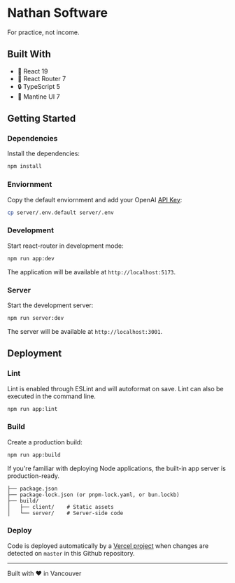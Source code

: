 # Nathan Software

For practice, not income.

## Built With

- 🚀 React 19
- 📖 React Router 7
- 🔒 TypeScript 5
- 🎸 Mantine UI 7


## Getting Started

### Dependencies

Install the dependencies:

```bash
npm install
```

### Enviornment

Copy the default enviornment and add your OpenAI [API Key](https://platform.openai.com/settings/organization/api-keys):

```bash
cp server/.env.default server/.env
```

### Development

Start react-router in development mode:

```bash
npm run app:dev
```

The application will be available at `http://localhost:5173`.

### Server

Start the development server:

```bash
npm run server:dev
```

The server will be available at `http://localhost:3001`.


## Deployment

### Lint

Lint is enabled through ESLint and will autoformat on save. Lint can also be executed in the command line.

```bash
npm run app:lint
```

### Build

Create a production build:

```bash
npm run app:build
```

If you're familiar with deploying Node applications, the built-in app server is production-ready.

```
├── package.json
├── package-lock.json (or pnpm-lock.yaml, or bun.lockb)
├── build/
│   ├── client/    # Static assets
│   └── server/    # Server-side code
```

### Deploy

Code is deployed automatically by a [Vercel project](https://vercel.com/nathan-charrois-projects ) when changes are detected on `master` in this Github repository.

---

Built with ❤️ in Vancouver
